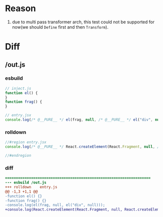 # Reason
1. due to multi pass transformer arch, this test could not be supported for now(we should `Define` first and then `Transform`).
# Diff
## /out.js
### esbuild
```js
// inject.js
function el() {
}
function frag() {
}

// entry.jsx
console.log(/* @__PURE__ */ el(frag, null, /* @__PURE__ */ el("div", null)));
```
### rolldown
```js
//#region entry.jsx
console.log(/* @__PURE__ */ React.createElement(React.Fragment, null, /* @__PURE__ */ React.createElement("div", null)));

//#endregion
```
### diff
```diff
===================================================================
--- esbuild	/out.js
+++ rolldown	entry.js
@@ -1,3 +1,1 @@
-function el() {}
-function frag() {}
-console.log(el(frag, null, el("div", null)));
+console.log(React.createElement(React.Fragment, null, React.createElement("div", null)));

```